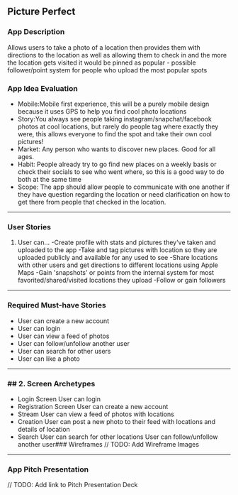 ## Picture Perfect

### App Description
Allows users to take a photo of a location then provides them with directions to the location as well as 
allowing them to check in and the more the location gets visited it would be pinned as popular - possible follower/point 
system for people who upload the most popular spots
 

### App Idea Evaluation
- Mobile:Mobile first experience, this will be a purely mobile design because it uses GPS to help you find cool photo           locations 
- Story:You always see people taking instagram/snapchat/facebook photos at cool locations, but rarely do people tag where       exactly they were, this allows everyone to find the spot and take their own cool pictures! 
- Market: Any person who wants to discover new places. Good for all ages.
- Habit: People already try to go find new places on a weekly basis or check their socials to see who went where, so this
  is a good way to do both at the same time
- Scope: The app should allow people to communicate with one another if they have question regarding the location or need 
  clarification on how to get there from people that checked in the location.

---

### User Stories
1. User can...
-Create profile with stats and pictures they've taken and uploaded to the app
-Take and tag pictures with location so they are uploaded publicly and available for any used to see
-Share locations with other users and get directions to different locations using Apple Maps
-Gain 'snapshots' or points from the internal system for most favorited/shared/visited locations they upload
-Follow or gain followers

---
### Required Must-have Stories
 - User can create a new account 
 - User can login
 - User can view a feed of photos
 - User can follow/unfollow another user
 - User can search for other users
 - User can like a photo
 ---
 ### ## 2. Screen Archetypes

 - Login Screen
        User can login
 - Registration Screen
        User can create a new account
 - Stream
        User can view a feed of photos with locations 
 - Creation
        User can post a new photo to their feed with locations and details of location
 - Search
        User can search for other locations
        User can follow/unfollow another user### Wireframes
// TODO: Add Wireframe Images

---

### App Pitch Presentation
// TODO: Add link to Pitch Presentation Deck
